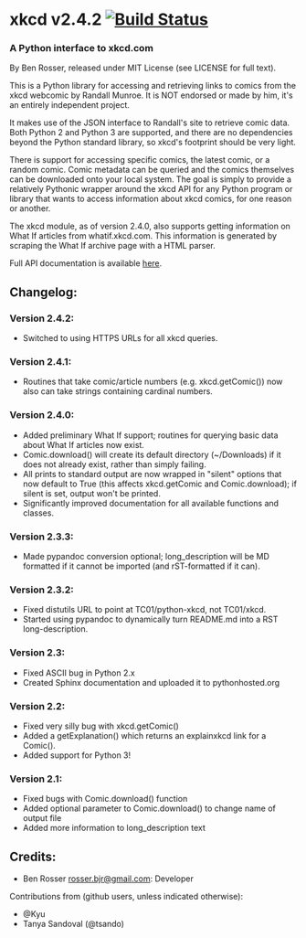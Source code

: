# xkcd v2.4.2 [![Build Status](https://travis-ci.org/TC01/python-xkcd.svg?branch=master)](https://travis-ci.org/TC01/python-xkcd)

### A Python interface to xkcd.com

By Ben Rosser, released under MIT License (see LICENSE for full text).

This is a Python library for accessing and retrieving links to comics from
the xkcd webcomic by Randall Munroe. It is NOT endorsed or made by him, it's
an entirely independent project.

It makes use of the JSON interface to Randall's site to retrieve comic data.
Both Python 2 and Python 3 are supported, and there are no dependencies beyond
the Python standard library, so xkcd's footprint should be very light.

There is support for accessing specific comics, the latest comic, or a
random comic. Comic metadata can be queried and the comics themselves can be
downloaded onto your local system. The goal is simply to provide a relatively
Pythonic wrapper around the xkcd API for any Python program or library that
wants to access information about xkcd comics, for one reason or another.

The xkcd module, as of version 2.4.0, also supports getting information on
What If articles from whatif.xkcd.com. This information is generated by
scraping the What If archive page with a HTML parser.

Full API documentation is available [here](https://pythonhosted.org/xkcd/).

## Changelog:

### Version 2.4.2:

* Switched to using HTTPS URLs for all xkcd queries.

### Version 2.4.1:
* Routines that take comic/article numbers (e.g. xkcd.getComic()) now also
can take strings containing cardinal numbers.

### Version 2.4.0:
* Added preliminary What If support; routines for querying basic data about
What If articles now exist.
* Comic.download() will create its default directory (~/Downloads) if it does
not already exist, rather than simply failing.
* All prints to standard output are now wrapped in "silent" options that
now default to True (this affects xkcd.getComic and Comic.download); if
silent is set, output won't be printed.
* Significantly improved documentation for all available functions and classes.

### Version 2.3.3:
* Made pypandoc conversion optional; long_description will be MD formatted if it
cannot be imported (and rST-formatted if it can).

### Version 2.3.2:
* Fixed distutils URL to point at TC01/python-xkcd, not TC01/xkcd.
* Started using pypandoc to dynamically turn README.md into a RST long-description.

### Version 2.3:
* Fixed ASCII bug in Python 2.x
* Created Sphinx documentation and uploaded it to pythonhosted.org

### Version 2.2:
* Fixed very silly bug with xkcd.getComic()
* Added a getExplanation() which returns an explainxkcd link for a Comic().
* Added support for Python 3!

### Version 2.1:
* Fixed bugs with Comic.download() function
* Added optional parameter to Comic.download() to change name of output file
* Added more information to long_description text

## Credits:

* Ben Rosser <rosser.bjr@gmail.com>: Developer

Contributions from (github users, unless indicated otherwise):

* @Kyu
* Tanya Sandoval (@tsando)
